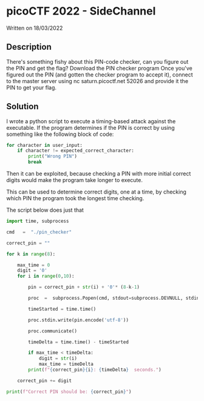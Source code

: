 # picoCTF 2022 - SideChannel 
Written on 18/03/2022

## Description
There's something fishy about this PIN-code checker, can you figure out the PIN and get the flag? 
Download the PIN checker program
Once you've figured out the PIN (and gotten the checker program to accept it), connect to the master server using nc saturn.picoctf.net 52026 and provide it the PIN to get your flag.

## Solution
I wrote a python script to execute a timing-based attack against the executable.
If the program determines if the PIN is correct by using something like the following block of code:

```python
for character in user_input:
    if character != expected_correct_character:
        print("Wrong PIN")
        break
```

Then it can be exploited, because checking a PIN with more initial correct digits would make the program take longer to execute. 

This can be used to determine correct digits, one at a time, by checking which PIN the program took the longest time checking. 

The script below does just that  

```python
import time, subprocess 

cmd   =  "./pin_checker"         

correct_pin = ""

for k in range(8):

    max_time = 0
    digit = '0'
    for i in range(0,10):

        pin = correct_pin + str(i) + '0'* (8-k-1)

        proc  =  subprocess.Popen(cmd, stdout=subprocess.DEVNULL, stdin=subprocess.PIPE)                

        timeStarted = time.time()  

        proc.stdin.write(pin.encode('utf-8'))                     

        proc.communicate()                                      

        timeDelta = time.time() - timeStarted

        if max_time < timeDelta:
            digit = str(i)
            max_time = timeDelta              
        print(f"{correct_pin}{i}: {timeDelta}  seconds.")  

    correct_pin += digit

print(f"Correct PIN should be: {correct_pin}")
```



